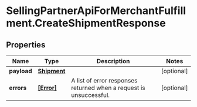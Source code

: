 # SellingPartnerApiForMerchantFulfillment.CreateShipmentResponse

## Properties

Name | Type | Description | Notes
------------ | ------------- | ------------- | -------------
**payload** | [**Shipment**](Shipment.md) |  | [optional] 
**errors** | [**[Error]**](Error.md) | A list of error responses returned when a request is unsuccessful. | [optional] 


